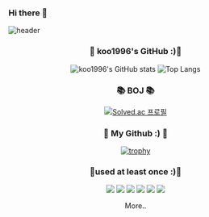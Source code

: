 ### Hi there 👋


![header](https://capsule-render.vercel.app/api?type=waving&color=gradient&height=300&animation=fadeIn&section=header&text=koo1996%20&fontSize=90)
<!--
**koo1996/koo1996** is a ✨ _special_ ✨ repository because its `README.md` (this file) appears on your GitHub profile.

Here are some ideas to get you started:

- 🔭 I’m currently working on ...
- 🌱 I’m currently learning ...
- 👯 I’m looking to collaborate on ...
- 🤔 I’m looking for help with ...
- 💬 Ask me about ...
- 📫 How to reach me: ...
- 😄 Pronouns: ...
- ⚡ Fun fact: ...
-->

<h3 align="center">💬 koo1996's GitHub :)💬</h3>
<div align="center">

![koo1996's GitHub stats](https://github-readme-stats.vercel.app/api?username=koo1996&show_icons=true&theme=Gradient) ![Top Langs](https://github-readme-stats.vercel.app/api/top-langs/?username=koo1996&layout=Demo&theme=Gradient)

<h3 align="center">📚 BOJ 📚</h3>
<div align="center">

[![Solved.ac 프로필](http://mazassumnida.wtf/api/v2/generate_badge?boj=chairmankoo)](https://solved.ac/chairmankoo)
</div>

<h3 align="center">🤔 My Github :) 🤔</h3>
<div align="center">

[![trophy](https://github-profile-trophy.vercel.app/?username=koo1996)](https://github.com/ryo-ma/github-profile-trophy)
</div>


<h3 align="center">📖used at least once :)📖</h3>
<p align="center">
<img src="https://img.shields.io/badge/Python-3776AB?style=for-the-badge&logo=Python&logoColor=white"> <img src="https://img.shields.io/badge/C-A8B9CC?style=for-the-badge&logo=C&logoColor=white"> <img src="https://img.shields.io/badge/Css-1572B6?style=for-the-badge&logo=Css3&logoColor=white"> <img src="https://img.shields.io/badge/Html-E34F26?style=for-the-badge&logo=Html5&logoColor=white"> <img src="https://img.shields.io/badge/Django-092E20?style=for-the-badge&logo=Django&logoColor=white"> <img src="https://img.shields.io/badge/Javascript-F7DF1E?style=for-the-badge&logo=Javascript&logoColor=white">
</p>

More..
